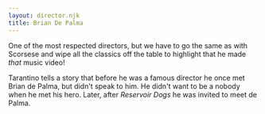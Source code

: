 ```yaml
---
layout: director.njk
title: Brian De Palma
---
```


One of the most respected directors, but we have to go the same as with Scorsese and wipe all the classics off the table to highlight that he made _that_ music video!

Tarantino tells a story that before he was a famous director he once met Brian de Palma, but didn't speak to him. He didn't want to be a nobody when he met his hero. Later, after _Reservoir Dogs_ he was invited to meet de Palma.
